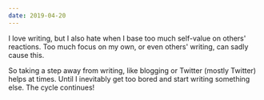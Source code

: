 ```yaml
---
date: 2019-04-20
---
```


I love writing, but I also hate when I base too much self-value on others' reactions. Too much focus on my own, or even others' writing, can sadly cause this.

So taking a step away from writing, like blogging or Twitter (mostly Twitter) helps at times. Until I inevitably get too bored and start writing something else. The cycle continues!
